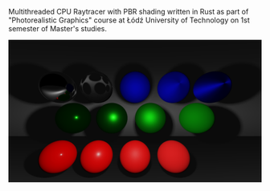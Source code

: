 Multithreaded CPU Raytracer with PBR shading written in Rust as part of "Photorealistic Graphics" course at Łódź University of Technology on 1st semester of Master's studies.

![image](example.png)